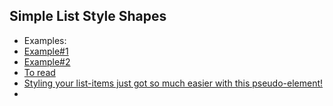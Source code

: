 ## Simple List Style Shapes

* Examples:
 * [Example#1](https://codepen.io/viktor-zhilyayev/pen/WNMWGMR)
 * [Example#2](https://codepen.io/viktor-zhilyayev/pen/MWQRbeP)
* [To read](https://css-tricks.com/almanac/properties/l/list-style/)
* [Styling your list-items just got so much easier with this pseudo-element!](https://www.youtube.com/watch?v=svhnI9sKUDI)
* 
